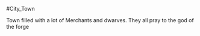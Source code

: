 #City_Town 


Town filled with a lot of Merchants and dwarves. They all pray to  the god of the forge 